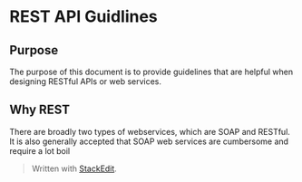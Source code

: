 
# REST API Guidlines

## Purpose
The purpose of this document is to provide guidelines that are helpful when designing RESTful APIs or web services. 

## Why REST
There are broadly two types of webservices, which are SOAP and RESTful. It is also generally accepted that SOAP web services are cumbersome and require a lot boil

> Written with [StackEdit](https://stackedit.io/).
<!--stackedit_data:
eyJoaXN0b3J5IjpbMTE1NzM1MTUwMl19
-->